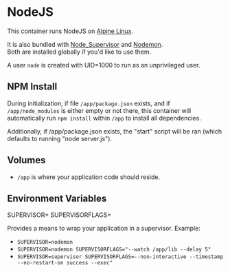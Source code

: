 # NodeJS 

This container runs NodeJS on [Alpine Linux](https://hub.docker.com/_/alpine).

It is also bundled with 
[Node_Supervisor](https://github.com/petruisfan/node-supervisor) and 
[Nodemon](nodemon.io).  
Both are installed globally if you'd like to use them.

A user `node` is created with UID=1000 to run as an unprivileged user.

## NPM Install

During initialization, if file `/app/package.json` exists, and if 
`/app/node_modules` is either empty or not there, this container will automatically 
run `npm install` within `/app` to install all dependencies.

Additionally, if /app/package.json exists, the "start" script will be ran (which
defaults to running "node server.js").

## Volumes

- `/app` is where your application code should reside.

## Environment Variables

SUPERVISOR=
SUPERVISORFLAGS=

Provides a means to wrap your application in a supervisor.  Example:

- `SUPERVISOR=nodemon`
- `SUPERVISOR=nodemon SUPERVISORFLAGS="--watch /app/lib --delay 5"`
- `SUPERVISOR=supervisor SUPERVISORFLAGS=--non-interactive --timestamp --no-restart-on success --exec"`
